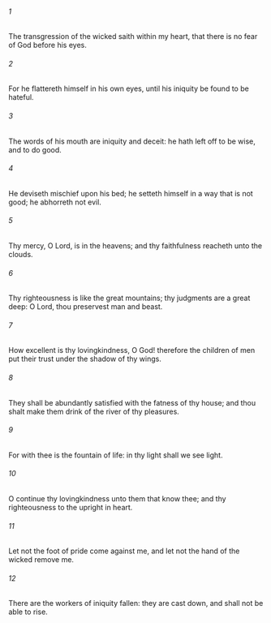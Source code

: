 ###### 1
The transgression of the wicked saith within my heart, that there is no fear of God before his eyes.

###### 2
For he flattereth himself in his own eyes, until his iniquity be found to be hateful.

###### 3
The words of his mouth are iniquity and deceit: he hath left off to be wise, and to do good.

###### 4
He deviseth mischief upon his bed; he setteth himself in a way that is not good; he abhorreth not evil.

###### 5
Thy mercy, O Lord, is in the heavens; and thy faithfulness reacheth unto the clouds.

###### 6
Thy righteousness is like the great mountains; thy judgments are a great deep: O Lord, thou preservest man and beast.

###### 7
How excellent is thy lovingkindness, O God! therefore the children of men put their trust under the shadow of thy wings.

###### 8
They shall be abundantly satisfied with the fatness of thy house; and thou shalt make them drink of the river of thy pleasures.

###### 9
For with thee is the fountain of life: in thy light shall we see light.

###### 10
O continue thy lovingkindness unto them that know thee; and thy righteousness to the upright in heart.

###### 11
Let not the foot of pride come against me, and let not the hand of the wicked remove me.

###### 12
There are the workers of iniquity fallen: they are cast down, and shall not be able to rise.

